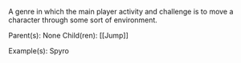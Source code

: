 A genre in which the main player activity and challenge is to move a character through some sort of environment.

Parent(s): None
Child(ren): [[Jump]]

Example(s): Spyro